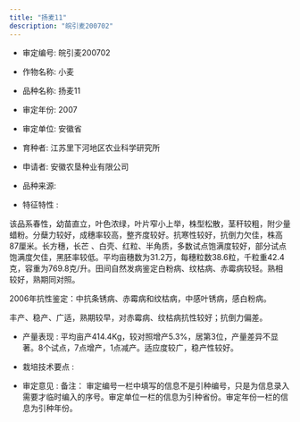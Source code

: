 ```yaml
---
title: "扬麦11"
description: "皖引麦200702"
---
```

* 审定编号:  皖引麦200702

*  作物名称:  小麦

*  品种名称:  扬麦11

*  审定年份:  2007

*  审定单位:  安徽省

* 育种者:   江苏里下河地区农业科学研究所

*  申请者:  安徽农垦种业有限公司

*  品种来源:  

*  特征特性 : 

该品系春性，幼苗直立，叶色浓绿，叶片窄小上举，株型松散，茎秆较粗，附少量蜡粉。分蘖力较好，成穗率较高，整齐度较好。抗寒性较好，抗倒力欠佳，株高87厘米。长方穗，长芒 、白壳、红粒、半角质，多数试点饱满度较好，部分试点饱满度欠佳，黑胚率较低。平均亩穗数为31.2万，每穗粒数38.6粒，千粒重42.4克，容重为769.8克/升。田间自然发病鉴定白粉病、纹枯病、赤霉病较轻。熟相较好，熟期同对照。
2006年抗性鉴定：中抗条锈病、赤霉病和纹枯病，中感叶锈病，感白粉病。
丰产、稳产、广适，熟期较早，对赤霉病、纹枯病抗性较好；抗倒力偏差。

 
*  产量表现 : 
平均亩产414.4Kg，较对照增产5.3%，居第3位，产量差异不显著。8个试点，7点增产，1点减产。适应度较广，稳产性较好。


*  栽培技术要点 : 


*  审定意见 : 
备注： 审定编号一栏中填写的信息不是引种编号，只是为信息录入需要才临时编入的序号。审定单位一栏的信息为引种省份。审定年份一栏的信息为引种年份。

